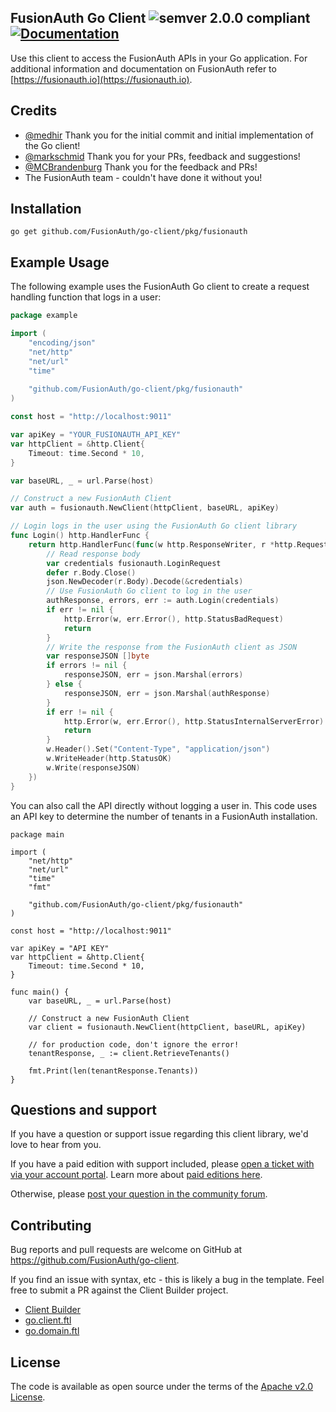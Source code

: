 ## FusionAuth Go Client ![semver 2.0.0 compliant](http://img.shields.io/badge/semver-2.0.0-brightgreen.svg?style=flat-square) [![Documentation](https://godoc.org/github.com/FusionAuth/go-client?status.svg)](http://godoc.org/github.com/FusionAuth/go-client/pkg/fusionauth)


Use this client to access the FusionAuth APIs in your Go application. For additional information and documentation on FusionAuth refer to [https://fusionauth.io](https://fusionauth.io).

## Credits
- [@medhir](https://github.com/medhir) Thank you for the initial commit and initial implementation of the Go client!
- [@markschmid](https://github.com/markschmid) Thank you for your PRs, feedback and suggestions! 
- [@MCBrandenburg](https://github.com/MCBrandenburg) Thank you for the feedback and PRs!
- The FusionAuth team - couldn't have done it without you!

## Installation

```
go get github.com/FusionAuth/go-client/pkg/fusionauth
```

## Example Usage

The following example uses the FusionAuth Go client to create a request handling function that logs in a user: 
```go
package example

import (
    "encoding/json"
    "net/http"
    "net/url"
    "time"
    
    "github.com/FusionAuth/go-client/pkg/fusionauth"
)

const host = "http://localhost:9011"

var apiKey = "YOUR_FUSIONAUTH_API_KEY"
var httpClient = &http.Client{
	Timeout: time.Second * 10,
}

var baseURL, _ = url.Parse(host)

// Construct a new FusionAuth Client
var auth = fusionauth.NewClient(httpClient, baseURL, apiKey)

// Login logs in the user using the FusionAuth Go client library
func Login() http.HandlerFunc {
    return http.HandlerFunc(func(w http.ResponseWriter, r *http.Request) {
        // Read response body
        var credentials fusionauth.LoginRequest
        defer r.Body.Close()
        json.NewDecoder(r.Body).Decode(&credentials)
        // Use FusionAuth Go client to log in the user
        authResponse, errors, err := auth.Login(credentials)
        if err != nil {
            http.Error(w, err.Error(), http.StatusBadRequest)
            return
        }
        // Write the response from the FusionAuth client as JSON
        var responseJSON []byte
        if errors != nil {
            responseJSON, err = json.Marshal(errors)
        } else {
            responseJSON, err = json.Marshal(authResponse)
        }
        if err != nil {
            http.Error(w, err.Error(), http.StatusInternalServerError)
            return
        }
        w.Header().Set("Content-Type", "application/json")
        w.WriteHeader(http.StatusOK)
        w.Write(responseJSON)
    })
}
```

You can also call the API directly without logging a user in. This code uses an API key to determine the number of tenants in a FusionAuth installation.

```
package main

import (
    "net/http"
    "net/url"
    "time"
    "fmt"
    
    "github.com/FusionAuth/go-client/pkg/fusionauth"
)

const host = "http://localhost:9011"

var apiKey = "API KEY"
var httpClient = &http.Client{
    Timeout: time.Second * 10,
}

func main() {
    var baseURL, _ = url.Parse(host)

    // Construct a new FusionAuth Client
    var client = fusionauth.NewClient(httpClient, baseURL, apiKey)
    
    // for production code, don't ignore the error!
    tenantResponse, _ := client.RetrieveTenants()
    
    fmt.Print(len(tenantResponse.Tenants))
}
```

## Questions and support

If you have a question or support issue regarding this client library, we'd love to hear from you.

If you have a paid edition with support included, please [open a ticket with via your account portal](https://account.fusionauth.io/account/support/). Learn more about [paid editions here](https://fusionauth.io/pricing/).

Otherwise, please [post your question in the community forum](https://fusionauth.io/community/forum/).

## Contributing

Bug reports and pull requests are welcome on GitHub at https://github.com/FusionAuth/go-client.

If you find an issue with syntax, etc - this is likely a bug in the template. Feel free to submit a PR against the Client Builder project.
- [Client Builder](https://github.com/FusionAuth/fusionauth-client-builder)
- [go.client.ftl](https://github.com/FusionAuth/fusionauth-client-builder/blob/master/src/main/client/go.client.ftl)
- [go.domain.ftl](https://github.com/FusionAuth/fusionauth-client-builder/blob/master/src/main/client/go.domain.ftl)

## License

The code is available as open source under the terms of the [Apache v2.0 License](https://opensource.org/licenses/Apache-2.0).
